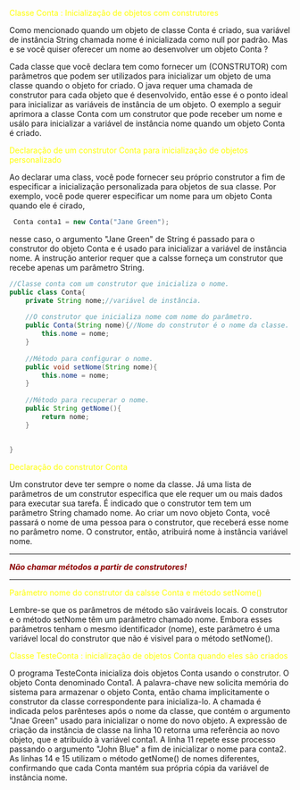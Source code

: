 <span style="color:yellow">Classe Conta : Inicialização de objetos com construtores</span>

Como mencionado quando um objeto de classe Conta é criado, sua variável de instância String chamada nome é inicializada como null por padrão. Mas e se você quiser oferecer um nome ao desenvolver um objeto Conta ?

Cada classe que você declara tem como fornecer um (CONSTRUTOR) com parâmetros que podem ser utilizados para inicializar um objeto de uma classe quando o objeto for criado. O java requer uma chamada de construtor para cada objeto que é desenvolvido, então esse é o ponto ideal para inicializar as variáveis de instância de um objeto. O exemplo a seguir aprimora a classe Conta com um construtor que pode receber um nome e usálo para inicializar a variável de instância nome quando um objeto Conta é criado.


<span style="color:yellow">Declaração de um construtor Conta para inicialização de objetos personalizado</span>

Ao declarar uma class, você pode fornecer seu próprio construtor a fim de especificar a inicialização personalizada para objetos de sua classe. Por exemplo, você pode querer especificar um nome para um objeto Conta quando ele é cirado, 

```java
 Conta conta1 = new Conta("Jane Green");
```

nesse caso, o argumento "Jane Green" de String é passado para o construtor do objeto Conta e é usado para inicializar a variável de instância nome. A instrução anterior requer que a calsse forneça um construtor que recebe apenas um parâmetro String.

```java
//Classe conta com um construtor que inicializa o nome.
public class Conta{
    private String nome;//variável de instância.
    
    //O construtor que inicializa nome com nome do parâmetro.
    public Conta(String nome){//Nome do construtor é o nome da classe. 
        this.nome = nome;
    }
    
    //Método para configurar o nome.
    public void setNome(String nome){
        this.nome = nome;
    }
    
    //Método para recuperar o nome.
    public String getNome(){
        return nome;
    }
    
    
}
```

<span style="color:yellow"> Declaração do construtor Conta</span>

Um construtor deve ter sempre o nome da classe. Já uma lista de parâmetros de um construtor especifica que ele requer um ou mais dados para executar sua tarefa. É indicado que o construtor tem tem um parâmetro String chamado nome. Ao criar um novo objeto Conta, você passará o nome de uma pessoa para o construtor, que receberá esse nome no parâmetro nome. O construtor, então, atribuirá nome à instância variável nome.

<hr>
<span style="color:darkred"><strong><em>Não chamar métodos a partir de construtores!</em></strong></span>
<hr>

<span style="color:yellow">Parâmetro nome do construtor da calsse Conta e método setNome()</span>

Lembre-se que os parâmetros de método são vairáveis locais. O construtor e o método setNome têm um parâmetro chamado nome. Embora esses parâmetros tenham o mesmo identificador (nome), este parâmetro é uma variável local do construtor que não é visivel para o método setNome().

<span style="color:yellow">Classe TesteConta : inicialização de objetos Conta quando eles são criados</span>

O programa TesteConta inicializa dois objetos Conta usando o construtor. O objeto Conta denominado Conta1. A palavra-chave new solicita memória do sistema para armazenar o objeto Conta, então chama implicitamente o construtor da classe correspondente para inicializa-lo. A chamada é indicada pelos parênteses após  o nome da classe, que contém o argumento "Jnae Green" usado para inicializar o nome do novo objeto. A expressão de criação da instância de classe na linha 10 retorna uma referência ao novo objeto, que e atribuído à variável conta1. A linha 11 repete esse processo passando o argumento "John Blue" a fim de inicializar o nome para conta2. As linhas 14 e 15 utilizam o método getNome() de nomes diferentes, confirmando que cada Conta mantém sua própria cópia da variável de instância nome.